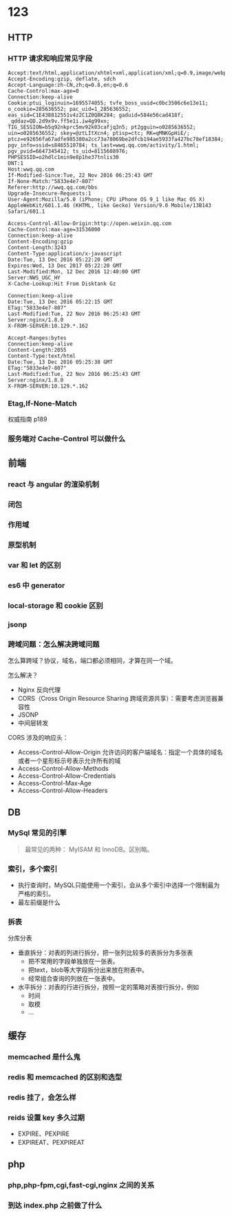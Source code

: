 # 123

## HTTP
### HTTP 请求和响应常见字段
```
Accept:text/html,application/xhtml+xml,application/xml;q=0.9,image/webp,*/*;q=0.8
Accept-Encoding:gzip, deflate, sdch
Accept-Language:zh-CN,zh;q=0.8,en;q=0.6
Cache-Control:max-age=0
Connection:keep-alive
Cookie:ptui_loginuin=1695574055; tvfe_boss_uuid=c0bc3506c6e13e11; o_cookie=285636552; pac_uid=1_285636552; eas_sid=C1E438812551v4z2C1Z0Q8K284; gaduid=584e56cad418f; _qddaz=QD.2d9x9v.ff5e1i.iw4g99xn; TIG_SESSION=b5q92nkprc5mv92k03cafjq3n5; pt2gguin=o0285636552; uin=o0285636552; skey=@ztLItXcn4; ptisp=ctc; RK=qMNKGpHiE/; ptcz=e92656fa67adfe985380a2cc73a78069be2dfcb194ae5933fa427bc78ef18384; pgv_info=ssid=s8465510784; ts_last=wwq.qq.com/activity/1.html; pgv_pvid=6647345412; ts_uid=8115608976; PHPSESSID=o2hdlc1min9e8p1he37tnlis30
DNT:1
Host:wwq.qq.com
If-Modified-Since:Tue, 22 Nov 2016 06:25:43 GMT
If-None-Match:"5833e4e7-807"
Referer:http://wwq.qq.com/bbs
Upgrade-Insecure-Requests:1
User-Agent:Mozilla/5.0 (iPhone; CPU iPhone OS 9_1 like Mac OS X) AppleWebKit/601.1.46 (KHTML, like Gecko) Version/9.0 Mobile/13B143 Safari/601.1
```

```
Access-Control-Allow-Origin:http://open.weixin.qq.com
Cache-Control:max-age=31536000
Connection:keep-alive
Content-Encoding:gzip
Content-Length:3243
Content-Type:application/x-javascript
Date:Tue, 13 Dec 2016 05:22:20 GMT
Expires:Wed, 13 Dec 2017 05:22:20 GMT
Last-Modified:Mon, 12 Dec 2016 12:40:00 GMT
Server:NWS_UGC_HY
X-Cache-Lookup:Hit From Disktank Gz
```
```
Connection:keep-alive
Date:Tue, 13 Dec 2016 05:22:15 GMT
ETag:"5833e4e7-807"
Last-Modified:Tue, 22 Nov 2016 06:25:43 GMT
Server:nginx/1.8.0
X-FROM-SERVER:10.129.*.162
```
```
Accept-Ranges:bytes
Connection:keep-alive
Content-Length:2055
Content-Type:text/html
Date:Tue, 13 Dec 2016 05:25:38 GMT
ETag:"5833e4e7-807"
Last-Modified:Tue, 22 Nov 2016 06:25:43 GMT
Server:nginx/1.8.0
X-FROM-SERVER:10.129.*.162
```
### Etag,If-None-Match
 权威指南 p189
 
### 服务端对 Cache-Control 可以做什么

## 前端

### react 与 angular 的渲染机制

### 闭包 

### 作用域

### 原型机制

### var 和 let 的区别 

### es6 中 generator

### local-storage 和 cookie 区别

### jsonp

### 跨域问题：怎么解决跨域问题
怎么算跨域？协议，域名，端口都必须相同，才算在同一个域。

怎么解决？
- Nginx 反向代理
- CORS（Cross Origin Resource Sharing 跨域资源共享）：需要考虑浏览器兼容性
- JSONP
- 中间层转发

CORS 涉及的响应头：
- Access-Control-Allow-Origin 允许访问的客户端域名：指定一个具体的域名或者一个星形标示号表示允许所有的域
- Access-Control-Allow-Methods
- Access-Control-Allow-Credentials
- Access-Control-Max-Age
- Access-Control-Allow-Headers

## DB 

### MySql 常见的引擎 

> 最常见的两种： MyISAM 和 InnoDB。区别略。

### 索引，多个索引 

> 
- 执行查询时，MySQL只能使用一个索引，会从多个索引中选择一个限制最为严格的索引。
- 最左前缀是什么

### 拆表

分库分表

- 垂直拆分：对表的列进行拆分，把一张列比较多的表拆分为多张表
  - 把不常用的字段单独放在一张表。
  - 把text，blob等大字段拆分出来放在附表中。
  - 经常组合查询的列放在一张表中。
- 水平拆分：对表的行进行拆分，按照一定的策略对表按行拆分，例如
  - 时间
  - 取模
  - ...
## 缓存

### memcached 是什么鬼

### redis 和 memcached 的区别和选型

### redis 挂了，会怎么样

### reids 设置 key 多久过期
- EXPIRE、PEXPIRE 
- EXPIREAT、PEXPIREAT

## php

### php,php-fpm,cgi,fast-cgi,nginx 之间的关系

### 到达 index.php 之前做了什么
